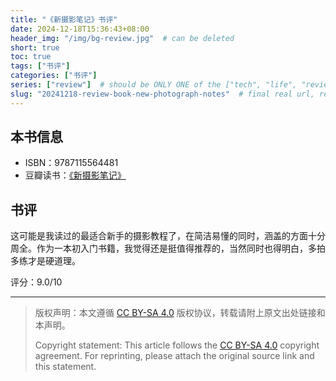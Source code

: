 ```yaml
---
title: "《新摄影笔记》书评"
date: 2024-12-18T15:36:43+08:00
header_img: "/img/bg-review.jpg"  # can be deleted
short: true
toc: true
tags: ["书评"]
categories: ["书评"]
series: ["review"]  # should be ONLY ONE of the ["tech", "life", "review"]
slug: "20241218-review-book-new-photograph-notes"  # final real url, recommend: start by date, follow lower case words with hyphen splitter. E.g., `20230316-text-title`
---
```


## 本书信息

- ISBN：9787115564481
- 豆瓣读书：[《新摄影笔记》](https://book.douban.com/subject/35567282/)

## 书评

这可能是我读过的最适合新手的摄影教程了，在简洁易懂的同时，涵盖的方面十分周全。作为一本初入门书籍，我觉得还是挺值得推荐的，当然同时也得明白，多拍多练才是硬道理。

评分：9.0/10

---

> 版权声明：本文遵循 [CC BY-SA 4.0](https://creativecommons.org/licenses/by-sa/4.0/deed.zh) 版权协议，转载请附上原文出处链接和本声明。
>
> Copyright statement: This article follows the [CC BY-SA 4.0](https://creativecommons.org/licenses/by-sa/4.0/deed.en) copyright agreement. For reprinting, please attach the original source link and this statement.
